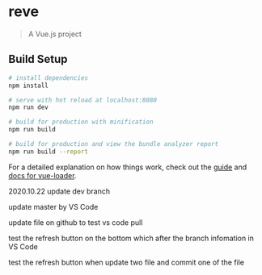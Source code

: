# reve

> A Vue.js project

## Build Setup

``` bash
# install dependencies
npm install

# serve with hot reload at localhost:8080
npm run dev

# build for production with minification
npm run build

# build for production and view the bundle analyzer report
npm run build --report
```

For a detailed explanation on how things work, check out the [guide](http://vuejs-templates.github.io/webpack/) and [docs for vue-loader](http://vuejs.github.io/vue-loader).

2020.10.22
update dev branch

update master by VS Code

update file on github to test vs code pull

test the refresh button on the bottom which after the branch infomation in VS Code

test the refresh button when update two file and commit one of the file  
